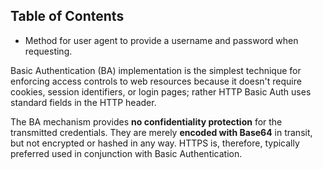 ## Table of Contents


- Method for user agent to provide a username and password when requesting.

Basic Authentication (BA) implementation is the simplest technique for enforcing access controls to web resources because it doesn't require cookies, session identifiers, or login pages; rather HTTP Basic Auth uses standard fields in the HTTP header.


The BA mechanism provides **no confidentiality protection** for the transmitted credentials. They are merely **encoded with Base64** in transit, but not encrypted or hashed in any way. HTTPS is, therefore, typically preferred used in conjunction with Basic Authentication.